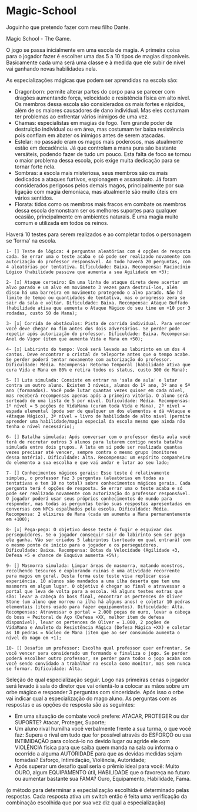 # Magic-School
Joguinho que pretendo fazer com meu filho Dante.


Magic School - The Game.

O jogo se passa inicialmente em uma escola de magia.
A primeira coisa para o jogador fazer é escolher uma das 5 a 10 tipos de magias disponíveis. Basicamente cada uma será uma classe e à medida que ele subir de nível vai ganhando novas habilidades nela.

As especializações mágicas que podem ser aprendidas na escola são:
- Dragonborn: permite alterar partes do corpo para se parecer com dragões aumentando força, velocidade e resistência física em alto nível. Os membros dessa escola são considerados os mais fortes e rápidos, além de os maiores causadores de dano individual. Mas eles costumam ter problemas ao enfrentar vários inimigos de uma vez.
- Chamas: especialistas em magias de fogo. Tem grande poder de destruição individual ou em área, mas costumam ter baixa resistência pois confiam em abater os inimigos antes de serem atacadas.
- Estelar: no passado eram os magos mais poderosos, mas atualmente estão em decadência. Já que controlam a mana pura são bastante versáteis, podendo fazer de tudo um pouco. Esta falta de foco se tornou o maior problema dessa escola, pois exige muita dedicação para se tornar forte nela.
- Sombras: a escola mais misteriosa, seus membros são os mais dedicados a ataques furtivos, espionagem e assassinato. Já foram considerados perigosos pelos demais magos, principalmente por sua ligação com magia demoníaca, mas atualmente são muito úteis em vários sentidos.
- Florata: tidos como os membros mais fracos em combate os membros dessa escola demonstram ser os melhores suportes para qualquer ocasião, principalmente em ambientes naturais. É uma magia muito comum e utilizada em todos os reinos.

Haverá 10 testes para serem realizados e ao completar todos o personagem se ‘forma’ na escola.

    1- [] Teste de lógica: 4 perguntas aleatórias com 4 opções de resposta cada. Se errar uma o teste acaba e só pode ser realizado novamente com autorização do professor responsável. Ao todo haverá 20 perguntas, com 4 aleatórias por tentativa. Dificuldade: Baixa. Recompensa: Raciocínio Lógico (habilidade passiva que aumenta a sua Agilidade em +3);
    
    2- [x] Ataque certeiro: Em uma linha de ataque direta deve acertar um alvo parado e um alvo em movimento 3 vezes para destruí-los, além disso há uma barreira em movimento protegendo o alvo parado. Não há limite de tempo ou quantidades de tentativa, mas o progresso zera se sair da sala e voltar. Dificuldade: Baixa. Recompensa: Ataque Buffado (habilidade ativa que aumenta o Ataque Mágico do seu time em +10 por 3 rodadas, custo 50 de Mana);
    
    3- [x] Corrida de obstáculos: Pista de corrida individual. Para vencer você deve chegar no fim antes dos dois adversários. Se perder pode repetir após autorização do professor. Dificuldade: Baixa. Recompensa: Anel do Vigor (item que aumenta Vida e Mana em +50);
    
    4- [x] Labirinto do tempo: Você será levado ao labirinto em um dos 4 cantos. Deve encontrar o cristal de teleporte antes que o tempo acabe. Se perder poderá tentar novamente com autorização do professor. Dificuldade: Média. Recompensa: Retorno Temporal (habilidade ativa que cura Vida e Mana em 80% e retira todos os status, custo 300 de Mana);

    5- [] Luta simulada: Consiste em entrar na 'sala de aula' e lutar contra um outro aluno. Existem 3 níveis, alunos do 1º ano, 3º ano e 5º ano (formandos). Você pode lutar quantas vezes quiser em cada nível, mas receberá recompensas apenas após a primeira vitória. O aluno será sorteado de uma lista de 5 por nível. Dificuldade: Média. Recompensas: 1º nível = 5 poções de VidaMana (curam toda Vida e Mana), 2º nível = espada elemental (pode ser de qualquer um dos elementos e dá +Ataque e +Ataque Mágico), 3º nível = livro de habilidade de alto nível (permite aprender uma habilidade/magia especial da escola mesmo que ainda não tenha o nível necessário);
    
    6- [] Batalha simulada: Após conversar com o professor desta aula você terá de recrutar outros 3 alunos para lutarem contigo nesta batalha simulada entre dois grupos. A luta em si pode ser realizada quantas vezes precisar até vencer, sempre contra o mesmo grupo (monitores dessa matéria). Dificuldade: Alta. Recompensa: um espírito companheiro do elemento a sua escolha e que vai andar e lutar ao seu lado;

    7- [] Conhecimentos mágicos gerais: Esse teste é relativamente simples, o professor faz 3 perguntas (aleatórias em todas as tentativas e tem 10 no total) sobre conhecimentos mágicos gerais. Cada pergunta terá 4 opções de resposta. Se errar uma o teste acaba e só pode ser realizado novamente com autorização do professor responsável. O jogador poderá usar seus próprios conhecimentos de mundo para responder, mas todas as perguntas terão suas respostas apresentadas em conversas com NPCs espalhados pela escola. Dificuldade: Média. Recompensa: 2 elixires de Mana (cada um aumenta a Mana permanentemente em +100);
    
    8- [x] Pega-pega: O objetivo desse teste é fugir e esquivar dos perseguidores. Se o jogador consequir sair do labirinto sem ser pego ele ganha. Vão ser criados 5 labirintos (sorteado em qual entrará) com o mesmo ponto de início para o jogador e os perseguidores. Dificuldade: Baixa. Recompensa: Botas da Velocidade (Agilidade +3, Defesa +5 e chance de Esquiva aumenta +5%);
    
    9- [] Masmorra simulada: Limpar áreas de masmorra, matando monstros, recolhendo tesouros e explorando ruinas é uma atividade recorrente para magos em geral. Desta forma este teste visa replicar essa experiência. 10 alunos são mandados a uma ilha deserta que tem uma masmorra em algum lugar. O objetivo é chegar ao final e atravessar o portal que leva de volta para a escola. Há alguns testes extras que são: levar a cabeça do boss final, encontrar os pertences de Oliver Stone (um aluno que morreu na ilha há alguns anos) e coletar 10 pedras elementais (itens usado para fazer equipamentos). Dificuldade: Alta. Recompensas: Atravessar o portal = 2.000 peças de ouro, levar a cabeça do boss = Peitoral de Aço (Defesa +XX, melhor item de defesa disponível), levar os pertences de Oliver = 1.000, 2 poções de VidaMana e Amuleto da Resistência Mágica (Defesa Mágica +XX) e coletar as 10 pedras = Núcleo de Mana (item que ao ser consumido aumenta o nível do mago em +1);
    
    10- [] Desafie um professor: Escolha qual professor quer enfrentar. Se você vencer sera considerado um formando e finaliza o jogo. Se perder poderá escolher outro professor, se perder para todos o jogo acaba com você sendo convidado a trabalhar na escola como monitor, mas sem nunca se formar. Dificuldade: Alta.
    

Seleção de qual especialização seguir.
Logo nas primeiras cenas o jogador será levado à sala do diretor que vai orientá-lo a colocar as mãos sobre um orbe mágico e responder 3 perguntas com sinceridade. Após isso o orbe vai indicar qual a especialização do mago aluno.
As perguntas com as respostas e as opções de resposta são as seguintes:
- Em uma situação de combate você prefere: ATACAR, PROTEGER ou dar SUPORTE? Atacar, Proteger, Suporte;
- Um aluno rival humilha você verbalmente frente a sua turma, o que você faz: Supera o rival em tudo que for possível através do ESFORÇO ou usa INTIMIDAÇÃO para colocá-lo no devido lugar ou agride ele com VIOLÊNCIA física para que saiba quem manda na sala ou informa o ocorrido a alguma AUTORIDADE para que as devidas medidas sejam tomadas? Esforço, Intimidação, Violência, Autoridade;
- Após superar um desafio qual seria o prêmio ideal para você: Muito OURO, algum EQUIPAMENTO útil, HABILIDADE que o favoreça no futuro ou aumentar bastante sua FAMA? Ouro, Equipamento, Habilidade, Fama.

(o método para determinar a especialização escolhida é determinado pelas respostas. Cada resposta ativa um switch então é feita uma verificação da combinação escolhida que por sua vez diz qual a especialização)

